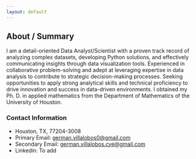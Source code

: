 ```yaml
---
layout: default
---
```


## About / Summary 

I am a detail-oriented Data Analyst/Scientist with a proven track record of analyzing complex datasets, developing Python solutions, and effectively communicating insights through data visualization tools. Experienced in collaborative problem-solving and adept at leveraging expertise in data analysis to contribute to strategic decision-making processes. Seeking opportunities to apply strong analytical skills and technical proficiency to drive innovation and success in data-driven environments. I obtained my Ph. D. in applied mathematics from the Department of Mathematics of the University of Houston. 





### Contact Information
- Houston, TX, 77204-3008
- Primary Email: german.villalobos0@gmail.com
- Secondary Email: german.villalobos.cye@gmail.com
- Linkedin: To add


